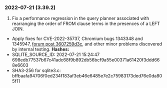 ### 2022\-07\-21 (3\.39\.2\)

1. Fix a performance regression in the query planner associated with rearranging
 the order of FROM clause terms in the presences of a LEFT JOIN.
- Apply fixes for CVE\-2022\-35737, Chromium bugs 1343348 and 1345947,
 [forum post 3607259d3c](https://sqlite.org/forum/forumpost/3607259d3c), and
 other minor problems discovered by internal testing.
**Hashes:**
- SQLITE\_SOURCE\_ID: 2022\-07\-21 15:24:47 698edb77537b67c41adc68f9b892db56bcf9a55e00371a61420f3ddd668e6603
- SHA3\-256 for sqlite3\.c: bffbaafa94706f0ed234f183af3eb46e6485e7e2c75983173ded76e0da805f11




